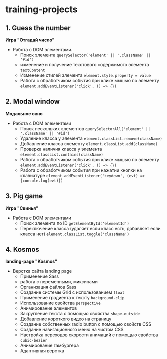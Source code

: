 # training-projects

## 1. Guess the number

**Игра "Отгадай число"**

* Работа с DOM элементами.
  * Поиск элемента `querySelector('element' || '.className' || '#id')`
  * изменение и получение текстового содержимого элемента `textContent`
  * Изменение стилей элемента `element.style.property = value`
  * Работа с обработчиком события при клике мышью по элементу `element.addEventListener('click', () => {})`

## 2. Modal window

**Модальное окно**

* Работа с DOM элементами
  * Поиск нескольких элементов `querySelectorAll('element' || '.className' || '#id')`
  * Удаление класса у элемента `element.classList.remove(className)`
  * Добавление класса элементу `element.classList.add(className)`
  * Проверка наличия класса у элемента `element.classList.contains(className)`
  * Работа с обработчиком события при клике мышью по элементу `element.addEventListener('click', () => {})`
  * Работа с обработчиком события при нажатии кнопки на клавиатуре `element.addEventListener('keydown', (evt) => {console.log(evt)})`

## 3. Pig game

**Игра "Свинья"**

* Работа с DOM элементами
  * Поиск элемента по ID `getElementById('elementId')`
  * Переключение класса (удаляет если класс есть, добавляет если класса нет) `element.classList.toggle('className')`

## 4. Kosmos

**landing-page "Kosmos"**

* Верстка сайта landing page
  * Применение Sass
  * работа с переменными, миксинами
  * Организация файлов Sass
  * Создание системы Grid с использованием `float`
  * Применение градиента к тексту `background-clip`
  * Использование свойства `perspective`
  * Анимирование элементов
  * Закругление текста с помощью свойства `shape-outside`
  * Добавление короткого видео на страницу
  * Создание собственных radio button с помощью свойств CSS
  * Создание навигационного меню на чистом CSS
  * Настройка переходов скорости анимаций с помощью свойства `cubic-bezier`
  * Анимирование гамбургера
  * Адаптивная верстка